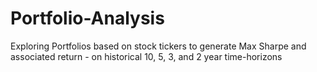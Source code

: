 # Portfolio-Analysis


Exploring Portfolios based on stock tickers to generate Max Sharpe and associated return - on historical 10, 5, 3, and 2 year time-horizons

